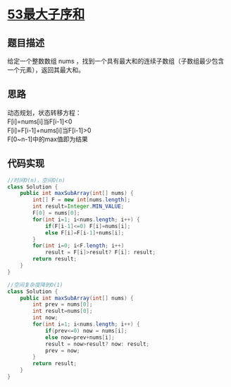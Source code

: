 # [53最大子序和][title]
## 题目描述
给定一个整数数组 nums ，找到一个具有最大和的连续子数组（子数组最少包含一个元素），返回其最大和。
## 思路
动态规划，状态转移方程：   
F[i]=nums[i]当F[i-1]<0    
F[i]=F[i-1]+nums[i]当F[i-1]>0    
F[0~n-1]中的max值即为结果

## 代码实现
```java
//时间O(n)，空间O(n)
class Solution {
    public int maxSubArray(int[] nums) {
        int[] F = new int[nums.length];
        int result=Integer.MIN_VALUE;
        F[0] = nums[0];
        for(int i=1; i<nums.length; i++) {
            if(F[i-1]<=0) F[i]=nums[i];
            else F[i]=F[i-1]+nums[i];
        }
        for(int i=0; i<F.length; i++)
            result = F[i]>result? F[i]: result;
        return result;
    }
}

```

```java
//空间复杂度降到O(1)
class Solution {
    public int maxSubArray(int[] nums) {
        int prev = nums[0];
        int result=nums[0];
        int now;
        for(int i=1; i<nums.length; i++) {
            if(prev<=0) now = nums[i];
            else now=prev+nums[i];
            result = now>result? now: result;
            prev = now;
        }
        return result;
    }
}
```
[title]:https://leetcode-cn.com/problems/maximum-subarray/description/
